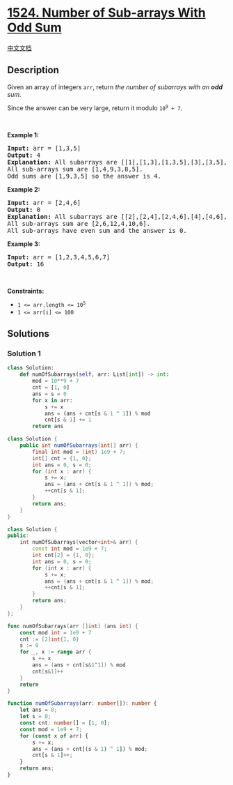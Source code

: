 # [1524. Number of Sub-arrays With Odd Sum](https://leetcode.com/problems/number-of-sub-arrays-with-odd-sum)

[中文文档](./solution/1500-1599/1524.Number%20of%20Sub-arrays%20With%20Odd%20Sum/README.md)

<!-- tags:Array,Math,Dynamic Programming,Prefix Sum -->

## Description

<p>Given an array of integers <code>arr</code>, return <em>the number of subarrays with an <strong>odd</strong> sum</em>.</p>

<p>Since the answer can be very large, return it modulo <code>10<sup>9</sup> + 7</code>.</p>

<p>&nbsp;</p>
<p><strong class="example">Example 1:</strong></p>

<pre>
<strong>Input:</strong> arr = [1,3,5]
<strong>Output:</strong> 4
<strong>Explanation:</strong> All subarrays are [[1],[1,3],[1,3,5],[3],[3,5],[5]]
All sub-arrays sum are [1,4,9,3,8,5].
Odd sums are [1,9,3,5] so the answer is 4.
</pre>

<p><strong class="example">Example 2:</strong></p>

<pre>
<strong>Input:</strong> arr = [2,4,6]
<strong>Output:</strong> 0
<strong>Explanation:</strong> All subarrays are [[2],[2,4],[2,4,6],[4],[4,6],[6]]
All sub-arrays sum are [2,6,12,4,10,6].
All sub-arrays have even sum and the answer is 0.
</pre>

<p><strong class="example">Example 3:</strong></p>

<pre>
<strong>Input:</strong> arr = [1,2,3,4,5,6,7]
<strong>Output:</strong> 16
</pre>

<p>&nbsp;</p>
<p><strong>Constraints:</strong></p>

<ul>
	<li><code>1 &lt;= arr.length &lt;= 10<sup>5</sup></code></li>
	<li><code>1 &lt;= arr[i] &lt;= 100</code></li>
</ul>

## Solutions

### Solution 1

<!-- tabs:start -->

```python
class Solution:
    def numOfSubarrays(self, arr: List[int]) -> int:
        mod = 10**9 + 7
        cnt = [1, 0]
        ans = s = 0
        for x in arr:
            s += x
            ans = (ans + cnt[s & 1 ^ 1]) % mod
            cnt[s & 1] += 1
        return ans
```

```java
class Solution {
    public int numOfSubarrays(int[] arr) {
        final int mod = (int) 1e9 + 7;
        int[] cnt = {1, 0};
        int ans = 0, s = 0;
        for (int x : arr) {
            s += x;
            ans = (ans + cnt[s & 1 ^ 1]) % mod;
            ++cnt[s & 1];
        }
        return ans;
    }
}
```

```cpp
class Solution {
public:
    int numOfSubarrays(vector<int>& arr) {
        const int mod = 1e9 + 7;
        int cnt[2] = {1, 0};
        int ans = 0, s = 0;
        for (int x : arr) {
            s += x;
            ans = (ans + cnt[s & 1 ^ 1]) % mod;
            ++cnt[s & 1];
        }
        return ans;
    }
};
```

```go
func numOfSubarrays(arr []int) (ans int) {
	const mod int = 1e9 + 7
	cnt := [2]int{1, 0}
	s := 0
	for _, x := range arr {
		s += x
		ans = (ans + cnt[s&1^1]) % mod
		cnt[s&1]++
	}
	return
}
```

```ts
function numOfSubarrays(arr: number[]): number {
    let ans = 0;
    let s = 0;
    const cnt: number[] = [1, 0];
    const mod = 1e9 + 7;
    for (const x of arr) {
        s += x;
        ans = (ans + cnt[(s & 1) ^ 1]) % mod;
        cnt[s & 1]++;
    }
    return ans;
}
```

<!-- tabs:end -->

<!-- end -->
